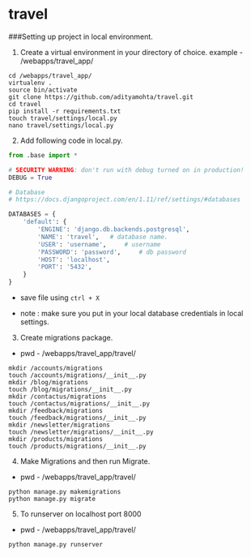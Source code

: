 # travel

###Setting up project in local environment.

1) Create a virtual environment in your directory of choice.
   example - /webapps/travel_app/

```commandline
cd /webapps/travel_app/
virtualenv .
source bin/activate
git clone https://github.com/adityamohta/travel.git
cd travel
pip install -r requirements.txt
touch travel/settings/local.py
nano travel/settings/local.py
```
2) Add following code in local.py.
```python
from .base import *

# SECURITY WARNING: don't run with debug turned on in production!
DEBUG = True

# Database
# https://docs.djangoproject.com/en/1.11/ref/settings/#databases

DATABASES = {
    'default': {
        'ENGINE': 'django.db.backends.postgresql',
        'NAME': 'travel',   # database name.
        'USER': 'username',     # username
        'PASSWORD': 'password',     # db password
        'HOST': 'localhost',
        'PORT': '5432',
    }
}
```
* save file using ```ctrl + X```

* note : make sure you put in your local database credentials in local settings. 

3) Create migrations package.

* pwd - /webapps/travel_app/travel/
```commandline
mkdir /accounts/migrations
touch /accounts/migrations/__init__.py
mkdir /blog/migrations
touch /blog/migrations/__init__.py
mkdir /contactus/migrations
touch /contactus/migrations/__init__.py
mkdir /feedback/migrations
touch /feedback/migrations/__init__.py
mkdir /newsletter/migrations
touch /newsletter/migrations/__init__.py
mkdir /products/migrations
touch /products/migrations/__init__.py
```
4) Make Migrations and then run Migrate.

* pwd - /webapps/travel_app/travel/
```commandline
python manage.py makemigrations
python manage.py migrate
```

5) To runserver on localhost port 8000

* pwd - /webapps/travel_app/travel/
```commandline
python manage.py runserver
```